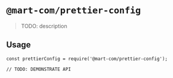 # `@mart-com/prettier-config`

> TODO: description

## Usage

```
const prettierConfig = require('@mart-com/prettier-config');

// TODO: DEMONSTRATE API
```
